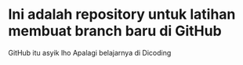 # Ini adalah repository untuk latihan membuat branch baru di GitHub
GitHub itu asyik lho
Apalagi belajarnya di Dicoding 
